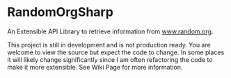 # RandomOrgSharp
An Extensible API Library to retrieve information from www.random.org.

This project is still in development and is not production ready.  You are welcome to view the source but expect the code to change.  In some places it will likely change significantly since I am often refactoring the code to make it more extensible.
See Wiki Page for more information.
